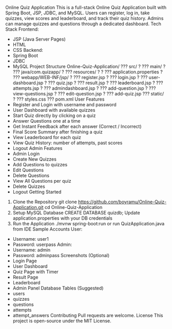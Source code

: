 Online Quiz Application
This is a full-stack Online Quiz Application built with Spring Boot, JSP, JDBC, and MySQL. Users
can register, log in, take quizzes, view scores and leaderboard, and track their quiz history. Admins
can manage quizzes and questions through a dedicated dashboard.
Tech Stack
Frontend:
- JSP (Java Server Pages)
- HTML
- CSS
Backend:
- Spring Boot
- JDBC
- MySQL
Project Structure
Online-Quiz-Application/
??? src/
? ??? main/
? ??? java/com.quizapp/
? ??? resources/
? ? ??? application.properties
? ??? webapp/WEB-INF/jsp/
? ??? register.jsp
? ??? login.jsp
? ??? user-dashboard.jsp
? ??? quiz.jsp
? ??? result.jsp
? ??? leaderboard.jsp
? ??? attempts.jsp
? ??? admindashboard.jsp
? ??? add-question.jsp
? ??? view-questions.jsp
? ??? edit-question.jsp
? ??? add-quiz.jsp
??? static/
? ??? styles.css
??? pom.xml
User Features
- Register and Login with username and password
- User Dashboard with available quizzes
- Start Quiz directly by clicking on a quiz
- Answer Questions one at a time
- Get Instant Feedback after each answer (Correct / Incorrect)
- Final Score Summary after finishing a quiz
- View Leaderboard for each quiz
- View Quiz History: number of attempts, past scores
- Logout
Admin Features
- Admin Login
- Create New Quizzes
- Add Questions to quizzes
- Edit Questions
- Delete Questions
- View All Questions per quiz
- Delete Quizzes
- Logout
Getting Started
1. Clone the Repository
 git clone https://github.com/boyramu/Online-Quiz-Application.git
 cd Online-Quiz-Application
2. Setup MySQL Database
 CREATE DATABASE quizdb;
 Update application.properties with your DB credentials
3. Run the Application
 ./mvnw spring-boot:run
 or run QuizApplication.java from IDE
Sample Accounts
User:
- Username: user1
- Password: userpass
Admin:
- Username: admin
- Password: adminpass
Screenshots (Optional)
- Login Page
- User Dashboard
- Quiz Page with Timer
- Result Page
- Leaderboard
- Admin Panel
Database Tables (Suggested)
- users
- quizzes
- questions
- attempts
- attempt_answers
Contributing
Pull requests are welcome.
License
This project is open-source under the MIT License.

